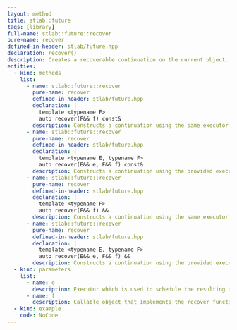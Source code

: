 ```yaml
---
layout: method
title: stlab::future
tags: [library]
full-name: stlab::future::recover
pure-name: recover
defined-in-header: stlab/future.hpp 
declaration: recover()
description: Creates a recoverable continuation on the current object.
entities:
  - kind: methods
    list:
      - name: stlab::future::recover
        pure-name: recover
        defined-in-header: stlab/future.hpp 
        declaration: |
          template <typename F> 
          auto recover(F&& f) const&
        description: Constructs a continuation using the same executor as this.
      - name: stlab::future::recover
        pure-name: recover
        defined-in-header: stlab/future.hpp 
        declaration: |
          template <typename E, typename F> 
          auto recover(E&& e, F&& f) const&
        description: Constructs a continuation using the provided executor.
      - name: stlab::future::recover
        pure-name: recover
        defined-in-header: stlab/future.hpp 
        declaration: |
          template <typename F>
          auto recover(F&& f) &&
        description: Constructs a continuation using the same executor as this.
      - name: stlab::future::recover
        pure-name: recover
        defined-in-header: stlab/future.hpp 
        declaration: |
          template <typename E, typename F>
          auto recover(E&& e, F&& f) &&
        description: Constructs a continuation using the provided executor.
  - kind: parameters
    list:
      - name: e
        description: Executor which is used to schedule the resulting task
      - name: f
        description: Callable object that implements the recover function. Its parameter must be of type of this future instance.
  - kind: example
    code: NoCode
---
```


